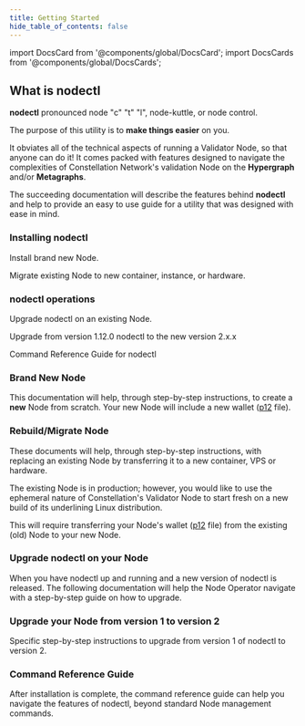 ```yaml
---
title: Getting Started
hide_table_of_contents: false
---
```


import DocsCard from '@components/global/DocsCard';
import DocsCards from '@components/global/DocsCards';

<head>
  <title>Constellation nodectl utility</title>
  <meta
    name="description"
    content="Constellation nodectl utility"
  />
  <style>{`
    :root {
      --doc-item-container-width: 60rem;
    }
  `}
  </style>
</head>

## What is nodectl

**nodectl** pronounced node "c" "t" "l", node-kuttle, or node control.

The purpose of this utility is to **make things easier** on you.  

It obviates all of the technical aspects of running a Validator Node, so that anyone can do it!  It comes packed with features designed to navigate the complexities of Constellation Network's validation Node on the **Hypergraph** and/or **Metagraphs**. 

The succeeding documentation will describe the features behind **nodectl** and help to provide an easy to use guide for a utility that was designed with ease in mind.

### Installing nodectl

<DocsCards>
  <DocsCard header="New Node" href="./nodectlInstall" img="/img/home/state-channel.jpg">
    <p>Install brand new Node.</p>
  </DocsCard>

  <DocsCard header="Migrate Node" href="./nodectlInstallMigrate" img="/img/home/community.jpg">
    <p>Migrate existing Node to new container, instance, or hardware.</p>
  </DocsCard>
</DocsCards>

### nodectl operations

<DocsCards>
  <DocsCard header="Upgrade" href="./nodectlUpgrade" img="/img/home/core-concepts.jpg">
    <p>Upgrade nodectl on an existing Node.</p>
  </DocsCard>

  <DocsCard header="v1.12.0 to v2.x.x" href="./nodectlMigrateV1" img="/img/home/core-concepts.jpg">
    <p>Upgrade from version 1.12.0 nodectl to the new version 2.x.x</p>
  </DocsCard>

  <DocsCard header="Command Reference" href="./nodectlCommands" img="/img/home/stargazer.jpg">
    <p>Command Reference Guide for nodectl</p>
  </DocsCard>
</DocsCards>

### Brand New Node

This documentation will help, through step-by-step instructions, to create a **new** Node from scratch.  Your new Node will include a new wallet ([p12](./nodectlInstall.md#what-is-a-p12-file) file).

### Rebuild/Migrate Node

These documents will help, through step-by-step instructions, with replacing an existing Node by transferring it to a new container, VPS or hardware.

The existing Node is in production; however, you would like to use the ephemeral nature of Constellation's Validator Node to start fresh on a new build of its underlining Linux distribution.  

This will require transferring your Node's wallet ([p12](./nodectlInstall.md#what-is-a-p12-file) file) from the existing (old) Node to your new Node.

### Upgrade nodectl on your Node

When you have nodectl up and running and a new version of nodectl is released.  The following documentation will help the Node Operator navigate with a step-by-step guide on how to upgrade.

### Upgrade your Node from version 1 to version 2

Specific step-by-step instructions to upgrade from version 1 of nodectl to version 2.

### Command Reference Guide

After installation is complete, the command reference guide can help you navigate the features of nodectl, beyond standard Node management commands.